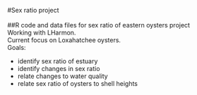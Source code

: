 #Sex ratio project<br>
<br>
##R code and data files for sex ratio of eastern oysters project<br>
Working with LHarmon. <br>
Current focus on Loxahatchee oysters.<br>
Goals: <br>
* identify sex ratio of estuary
* identify changes in sex ratio
* relate changes to water quality
* relate sex ratio of oysters to shell heights